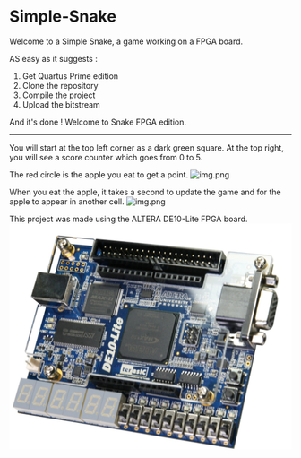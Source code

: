 # Simple-Snake

Welcome to a Simple Snake, a game working on a FPGA board.

AS easy as it suggests :

1. Get Quartus Prime edition 
2. Clone the repository
3. Compile the project
4. Upload the bitstream

And it's done ! Welcome to Snake FPGA edition.

--- 

You will start at the top left corner as a dark green square. At the top right, 
you will see a score counter which goes from 0 to 5.

The red circle is the apple you eat to get a point.
![img.png](README/StartGame.png)

When you eat the apple, it takes a second to update the game and for the apple to appear in another cell. 
![img.png](README/InGame.png)

This project was made using the ALTERA DE10-Lite FPGA board.
![img.png](README/DE10Lite.png)



